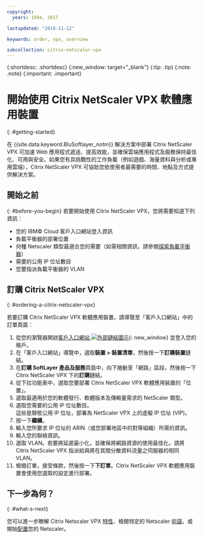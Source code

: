 ```yaml
---
copyright:
  years: 1994, 2017

lastupdated: "2018-11-12"

keywords: order, vpx, overview

subcollection: citrix-netscaler-vpx
---
```


{:shortdesc: .shortdesc}
{:new_window: target="_blank"}
{:tip: .tip}
{:note: .note}
{:important: .important}

# 開始使用 Citrix NetScaler VPX 軟體應用裝置
{: #getting-started}

在 {{site.data.keyword.BluSoftlayer_notm}} 解決方案中部署 Citrix NetScaler VPX 可加速 Web 應用程式遞送、提高效能，並確保雲端應用程式及服務保持最佳化、可用與安全。如果您有具挑戰性的工作負載（例如遊戲、海量資料與分析或專用雲端），Citrix NetScaler VPX 可協助您依使用者最需要的時間、地點及方式提供解決方案。

## 開始之前
{: #before-you-begin}
若要開始使用 Citrix NetScaler VPX，您將需要知道下列資訊：

* 您的 IBM© Cloud 客戶入口網站登入資訊
* 負載平衡器的部署位置
* 何種 Netscaler 類型最適合您的需要（如需相關資訊，請參閱[探索負載平衡器](/docs/infrastructure/loadbalancer-service?topic=loadbalancer-service-explore)） 
* 需要的公用 IP 位址數目
* 您要指派負載平衡器的 VLAN

## 訂購 Citrix NetScaler VPX
{: #ordering-a-citrix-netscaler-vpx}

若要訂購 Citrix NetScaler VPX 軟體應用裝置，請導覽至「客戶入口網站」中的訂單頁面：

1. 從您的瀏覽器開啟[客戶入口網站 ![外部鏈結圖示](../../icons/launch-glyph.svg "外部鏈結圖示")](https://control.softlayer.com/){: new_window} 並登入您的帳戶。
2. 在「客戶入口網站」導覽中，選取**裝置 > 裝置清單**，然後按一下**訂購裝置**鏈結。
3. 在**訂購 SoftLayer 產品及服務**頁面中，向下捲動至「網路」區段，然後按一下 Citrix NetScaler VPX 下的**訂購**鏈結。
4. 從下拉功能表中，選取您要部署 Citrix NetScaler VPX 軟體應用裝置的「位置」。  
5. 選取最適用於您的軟體發行、軟體版本及傳輸量需求的 NetScaler 類型。
6. 選取您需要的公用 IP 位址數目。  
	這些是靜態公用 IP 位址，部署為 NetScaler VPX 上的虛擬 IP 位址 (VIP)。
7. 按一下**繼續**。
8. 輸入您所要求 IP 位址的 ARIN（或您部署地區中的對等組織）所需的資訊。
9. 輸入您的聯絡資訊。
10. 選取 VLAN。若要將延遲最小化，並確保將網路資源的使用最佳化，請將 Citrix NetScaler VPX 指派給與將在其間分散資料流量之伺服器的相同 VLAN。
11. 檢閱訂單，接受條款，然後按一下**下訂單**。Citrix NetScaler VPX 軟體應用裝置會使用您選取的設定進行部署。

## 下一步為何？
{: #what-s-next}

您可以進一步瞭解 Citrix Netscaler VPX [特性](/docs/infrastructure/citrix-netscaler-vpx?topic=citrix-netscaler-vpx-about-citrix-netscaler-vpx)、檢閱特定的 Netscaler [術語](/docs/infrastructure/citrix-netscaler-vpx?topic=citrix-netscaler-vpx-citrix-netscaler-vpx-terminology)，或開始[配置](/docs/infrastructure/citrix-netscaler-vpx?topic=citrix-netscaler-vpx-basic-load-balancing-configuration)您的 Netscaler。
